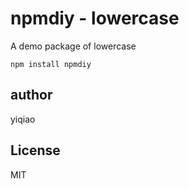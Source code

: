 npmdiy - lowercase
========================

A demo package of lowercase

```{bash}
npm install npmdiy
```

## author

yiqiao

## License

MIT
